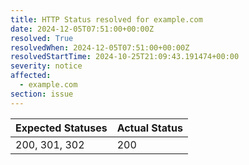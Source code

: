 ```yaml
---
title: HTTP Status resolved for example.com
date: 2024-12-05T07:51:00+00:00Z
resolved: True
resolvedWhen: 2024-12-05T07:51:00+00:00Z
resolvedStartTime: 2024-10-25T21:09:43.191474+00:00
severity: notice
affected:
  - example.com
section: issue
---
```


| Expected Statuses | Actual Status  |
|-------------------|----------------|
| 200, 301, 302 | 200 |
